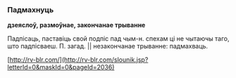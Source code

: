 ### Падмахнуць
**дзеяслоў, размоўнае, закончанае трыванне**

Падпісаць, паставіць свой подпіс пад чым-н. спехам ці не чытаючы таго, што падпісваеш. П. загад. || незакончанае трыванне: падмахваць.

<a rel="author">[http://rv-blr.com/](http://rv-blr.com/slounik.jsp?letterId=0&maskId=0&pageId=2036)</a>
